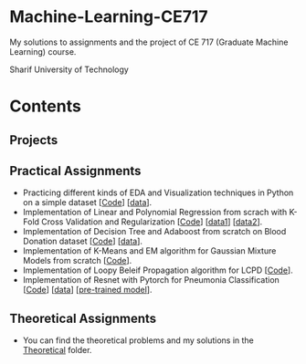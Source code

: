 # Machine-Learning-CE717

My solutions to assignments and the project of CE 717 (Graduate Machine Learning) course.

Sharif University of Technology

# Contents
## Projects
## Practical Assignments
  - Practicing different kinds of EDA and Visualization techniques in Python on a simple dataset [[Code](https://github.com/kimianoorbakhsh/Machine-Learning-CE717/blob/main/Practical/EDA%20and%20Visualization%20Practice.ipynb)] [[data](https://github.com/kimianoorbakhsh/Machine-Learning-CE717/blob/main/Data/data.csv)].
  - Implementation of Linear and Polynomial Regression from scrach with K-Fold Cross Validation and Regularization [[Code](https://github.com/kimianoorbakhsh/Machine-Learning-CE717/blob/main/Practical/Linear%20and%20Polynomial%20Regression.ipynb)] [[data1](https://github.com/kimianoorbakhsh/Machine-Learning-CE717/blob/main/Data/FirstDataset.txt)] [[data2](https://github.com/kimianoorbakhsh/Machine-Learning-CE717/blob/main/Data/SecondDataset.txt)].
  - Implementation of Decision Tree and Adaboost from scratch on Blood Donation dataset [[Code](https://github.com/kimianoorbakhsh/Machine-Learning-CE717/blob/main/Practical/Logistic%20Regression%20and%20Decision%20Tree%20and%20Adaboost%20Classfier.ipynb)] [[data](https://github.com/kimianoorbakhsh/Machine-Learning-CE717/blob/main/Data/transfusion.data)].
  - Implementation of K-Means and EM algorithm for Gaussian Mixture Models from scratch [[Code](https://github.com/kimianoorbakhsh/Machine-Learning-CE717/blob/main/Practical/K-Means%20and%20GMM.ipynb)].
  - Implementation of Loopy Beleif Propagation algorithm for LCPD [[Code](https://github.com/kimianoorbakhsh/Machine-Learning-CE717/blob/main/Practical/Loopy%20Beleif%20Propagation%20for%20LCPD.ipynb)].
  - Implementation of Resnet with Pytorch for Pneumonia Classification [[Code](https://github.com/kimianoorbakhsh/Machine-Learning-CE717/blob/main/Practical/Pneumonia%20Classification%20with%20Resnet.ipynb)] [[data](https://www.kaggle.com/paultimothymooney/chest-xray-pneumonia)] [[pre-trained model](https://github.com/kimianoorbakhsh/Machine-Learning-CE717/blob/main/Models/pneumonia_model_n_drop)].
## Theoretical Assignments
- You can find the theoretical problems and my solutions in the [Theoretical](https://github.com/kimianoorbakhsh/Machine-Learning-CE717/tree/main/Theoretical) folder.

## 
